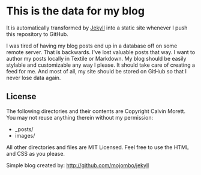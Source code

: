 # This is the data for my blog

It is automatically transformed by [Jekyll](http://github.com/mojombo/jekyll)
into a static site whenever I push this repository to GitHub.

I was tired of having my blog posts end up in a database off on some remote
server. That is backwards. I've lost valuable posts that way. I want to author
my posts locally in Textile or Markdown. My blog should be easily stylable and
customizable any way I please. It should take care of creating a feed for me.
And most of all, my site should be stored on GitHub so that I never lose data
again.

## License

The following directories and their contents are Copyright Calvin Morett.
You may not reuse anything therein without my permission:

* \_posts/
* images/

All other directories and files are MIT Licensed. Feel free to use the HTML and
CSS as you please. 


Simple blog created by: http://github.com/mojombo/jekyll
